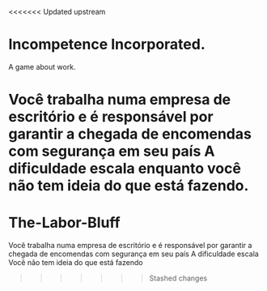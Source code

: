 <<<<<<< Updated upstream
# Incompetence Incorporated.


A game about work.

Você trabalha numa empresa de escritório e é responsável por garantir a chegada de encomendas com segurança em seu país
A dificuldade escala enquanto você não tem ideia do que está fazendo.
=======
# The-Labor-Bluff

Você trabalha numa empresa de escritório e é responsável por garantir a chegada de encomendas com segurança em seu país
A dificuldade escala 
Você não tem ideia do que está fazendo
>>>>>>> Stashed changes
